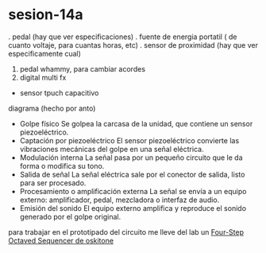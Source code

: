 # sesion-14a

. pedal (hay que ver especificaciones)
. fuente de energia portatil ( de cuanto voltaje, para cuantas horas, etc)
. sensor de proximidad (hay que ver especificamente cual)
1. pedal whammy, para cambiar acordes
2. digital multi fx
- sensor tpuch capacitivo

diagrama (hecho por anto)
- Golpe físico
 Se golpea la carcasa de la unidad, que contiene un sensor piezoeléctrico.
- Captación por piezoeléctrico
 El sensor piezoeléctrico convierte las vibraciones mecánicas del golpe en una señal eléctrica.
- Modulación interna
 La señal pasa por un pequeño circuito que le da forma o modifica su tono.
- Salida de señal
 La señal eléctrica sale por el conector de salida, listo para ser procesado.
- Procesamiento o amplificación externa
 La señal se envía a un equipo externo: amplificador, pedal, mezcladora o interfaz de audio.
- Emisión del sonido
 El equipo externo amplifica y reproduce el sonido generado por el golpe original.

 
para trabajar en el prototipado del circuito me lleve del lab un [Four-Step Octaved Sequencer de oskitone](https://github.com/oskitone/four-step-octaved-sequencer)
